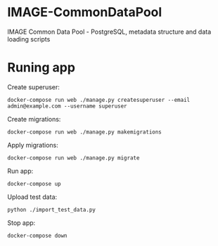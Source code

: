# IMAGE-CommonDataPool
IMAGE Common Data Pool - PostgreSQL, metadata structure and data loading scripts

# Runing app

Create superuser:

```docker-compose run web ./manage.py createsuperuser --email admin@example.com --username superuser```

Create migrations:

```docker-compose run web ./manage.py makemigrations```

Apply migrations:

 ```docker-compose run web ./manage.py migrate```
 
Run app:

```docker-compose up```

Upload test data:

```python ./import_test_data.py```

Stop app:

```docker-compose down```

 
